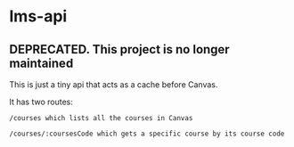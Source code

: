 # lms-api

## DEPRECATED. This project is no longer maintained

This is just a tiny api that acts as a cache before Canvas.

It has two routes:

```
/courses which lists all the courses in Canvas

/courses/:coursesCode which gets a specific course by its course code
```

